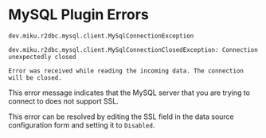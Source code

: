 # MySQL Plugin Errors

```
dev.miku.r2dbc.mysql.client.MySqlConnectionException
```

```text
dev.miku.r2dbc.mysql.client.MySqlConnectionClosedException: Connection unexpectedly closed
```

```text
Error was received while reading the incoming data. The connection will be closed.
```

This error message indicates that the MySQL server that you are trying to connect to does not support SSL.

This error can be resolved by editing the SSL field in the data source configuration form and setting it to `Disabled`.

